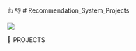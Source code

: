 :+1: :-1: # Recommendation_System_Projects

![](https://us.123rf.com/450wm/dizanna/dizanna1503/dizanna150301624/37920080-recommendation-blank-list-business-concept.jpg?ver=6)






:round_pushpin: PROJECTS
